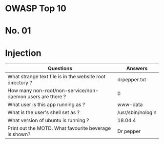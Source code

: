 # OWASP Top 10
# No. 01
# Injection



| Questions | Answers |
|-----------|---------|
| What strange text file is in the website root directory ? | drpepper.txt |
| How many non-root/non-service/non-daemon users are there ? | 0 |
| What user is this app running as ? | www-data |
| What is the user's shell set as ? | /usr/sbin/nologin |
| What version of ubuntu is running ? | 18.04.4 |
| Print out the MOTD. What favourite beverage is shown? | Dr pepper |
